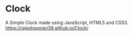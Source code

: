 # Clock
A Simple Clock made using JavaScript, HTML5 and CSS3.
<https://rajeshpoojari39.github.io/Clock/>

